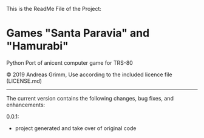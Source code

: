 This is the ReadMe File of the Project:

Games "Santa Paravia" and "Hamurabi"
=====================================

Python Port of anicent computer game for TRS-80

&copy; 2019 Andreas Grimm, Use according to the included licence file (LICENSE.md)

---  

The current version contains the following changes, bug fixes, and enhancements:

0.0.1:
* project generated and take over of original code